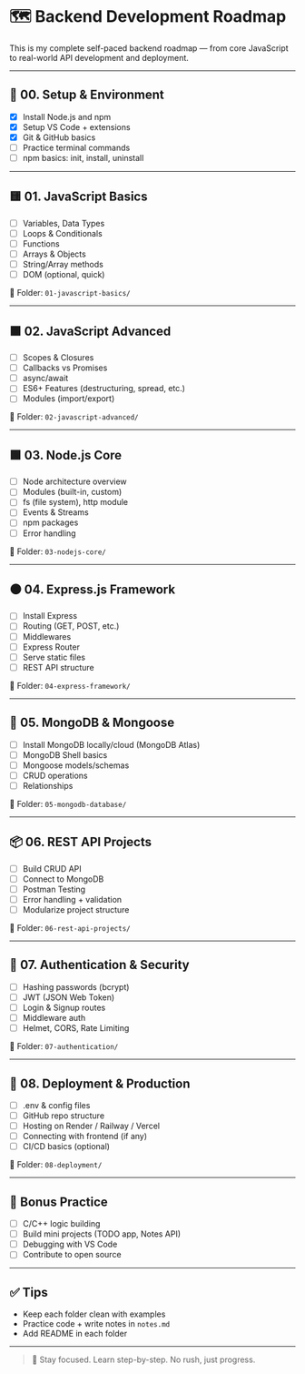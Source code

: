 # 🗺️ Backend Development Roadmap

This is my complete self-paced backend roadmap — from core JavaScript to real-world API development and deployment.

---

## 🔰 00. Setup & Environment

- [x] Install Node.js and npm
- [x] Setup VS Code + extensions
- [x] Git & GitHub basics
- [ ] Practice terminal commands
- [ ] npm basics: init, install, uninstall

---

## 🟨 01. JavaScript Basics

- [ ] Variables, Data Types
- [ ] Loops & Conditionals
- [ ] Functions
- [ ] Arrays & Objects
- [ ] String/Array methods
- [ ] DOM (optional, quick)

📁 Folder: `01-javascript-basics/`

---

## 🟧 02. JavaScript Advanced

- [ ] Scopes & Closures
- [ ] Callbacks vs Promises
- [ ] async/await
- [ ] ES6+ Features (destructuring, spread, etc.)
- [ ] Modules (import/export)

📁 Folder: `02-javascript-advanced/`

---

## 🟩 03. Node.js Core

- [ ] Node architecture overview
- [ ] Modules (built-in, custom)
- [ ] fs (file system), http module
- [ ] Events & Streams
- [ ] npm packages
- [ ] Error handling

📁 Folder: `03-nodejs-core/`

---

## ⚫ 04. Express.js Framework

- [ ] Install Express
- [ ] Routing (GET, POST, etc.)
- [ ] Middlewares
- [ ] Express Router
- [ ] Serve static files
- [ ] REST API structure

📁 Folder: `04-express-framework/`

---

## 💚 05. MongoDB & Mongoose

- [ ] Install MongoDB locally/cloud (MongoDB Atlas)
- [ ] MongoDB Shell basics
- [ ] Mongoose models/schemas
- [ ] CRUD operations
- [ ] Relationships

📁 Folder: `05-mongodb-database/`

---

## 📦 06. REST API Projects

- [ ] Build CRUD API
- [ ] Connect to MongoDB
- [ ] Postman Testing
- [ ] Error handling + validation
- [ ] Modularize project structure

📁 Folder: `06-rest-api-projects/`

---

## 🔐 07. Authentication & Security

- [ ] Hashing passwords (bcrypt)
- [ ] JWT (JSON Web Token)
- [ ] Login & Signup routes
- [ ] Middleware auth
- [ ] Helmet, CORS, Rate Limiting

📁 Folder: `07-authentication/`

---

## 🚀 08. Deployment & Production

- [ ] .env & config files
- [ ] GitHub repo structure
- [ ] Hosting on Render / Railway / Vercel
- [ ] Connecting with frontend (if any)
- [ ] CI/CD basics (optional)

📁 Folder: `08-deployment/`

---

## 🧠 Bonus Practice

- [ ] C/C++ logic building
- [ ] Build mini projects (TODO app, Notes API)
- [ ] Debugging with VS Code
- [ ] Contribute to open source

---

## ✅ Tips

- Keep each folder clean with examples
- Practice code + write notes in `notes.md`
- Add README in each folder

---

> 🧭 Stay focused. Learn step-by-step. No rush, just progress.
